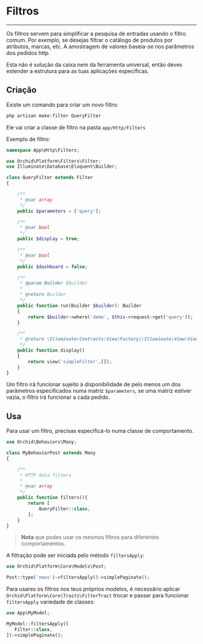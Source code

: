 # Filtros
----------


Os filtros servem para simplificar a pesquisa de entradas usando o filtro comum.
Por exemplo, se desejas filtrar o catálogo de produtos por atributos, marcas, etc.
A amostragem de valores baseia-se nos parâmetros dos pedidos http.

Esta não é solução da caixa nem da ferramenta universal, então deves estender a estrutura para as tuas aplicações específicas.

## Criação

Existe um comando para criar um novo filtro:

```php
php artisan make:filter QueryFilter
```

Ele vai criar a classe de filtro na pasta `app/Http/Filters`


Exemplo de filtro:
```php
namespace App\Http\Filters;

use Orchid\Platform\Filters\Filter;
use Illuminate\Database\Eloquent\Builder;

class QueryFilter extends Filter
{

    /**
     * @var array
     */
    public $parameters = ['query'];

    /**
     * @var bool
     */
    public $display = true;

    /**
     * @var bool
     */
    public $dashboard = false;

    /**
     * @param Builder $builder
     *
     * @return Builder
     */
    public function run(Builder $builder): Builder
    {
        return $builder->where('demo', $this->request->get('query'));
    }

    /**
     * @return \Illuminate\Contracts\View\Factory|\Illuminate\View\View
     */
    public function display()
    {
        return view('simpleFilter',[]);
    }
}
```

Um filtro irá funcionar sujeito à disponibilidade de pelo menos um dos parâmetros especificados numa matriz `$parameters`, se uma matriz estiver vazia, o filtro irá funcionar a cada pedido.

## Usa

Para usar um filtro, precisas especificá-lo numa classe de comportamento.
```php
use Orchid\Behaviors\Many;

class MyBehaviorPost extends Many
{

    /**
     * HTTP data filters
     *
     * @var array
     */
    public function filters(){
        return [
            QueryFilter::class,
        ];
    }
}
```

> **Nota** que podes usar os mesmos filtros para diferentes comportamentos.


A filtração pode ser iniciada pelo método `filtersApply`:
```php
use Orchid\Platform\Core\Models\Post;

Post::type('news')->filtersApply()->simplePaginate();
```


Para usares os filtros nos teus próprios modelos, é necessário aplicar `Orchid\Platform\Core\Traits\FilterTrait` trocar e passar para funcionar `filtersApply` variedade de classes:

```php
use App\MyModel;

MyModel::filtersApply([
   Filter::class,
])->simplePaginate();

```
